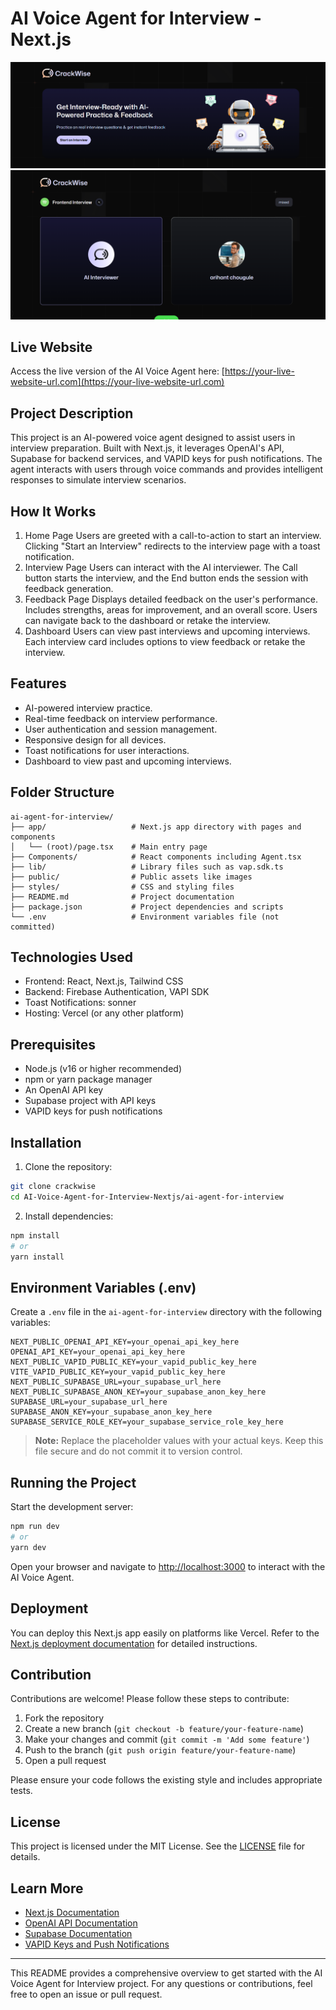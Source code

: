 # AI Voice Agent for Interview - Next.js

![AI Voice Agent Screenshot](home.png)
![AI Interview Screenshot](Interview_With_AI.png)

## Live Website

Access the live version of the AI Voice Agent here: [https://your-live-website-url.com](https://your-live-website-url.com)

## Project Description

This project is an AI-powered voice agent designed to assist users in interview preparation. Built with Next.js, it leverages OpenAI's API, Supabase for backend services, and VAPID keys for push notifications. The agent interacts with users through voice commands and provides intelligent responses to simulate interview scenarios.

## How It Works

1. Home Page
   Users are greeted with a call-to-action to start an interview.
   Clicking "Start an Interview" redirects to the interview page with a toast notification.
2. Interview Page
   Users can interact with the AI interviewer.
   The Call button starts the interview, and the End button ends the session with feedback generation.
3. Feedback Page
   Displays detailed feedback on the user's performance.
   Includes strengths, areas for improvement, and an overall score.
   Users can navigate back to the dashboard or retake the interview.
4. Dashboard
   Users can view past interviews and upcoming interviews.
   Each interview card includes options to view feedback or retake the interview.

## Features

- AI-powered interview practice.
- Real-time feedback on interview performance.
- User authentication and session management.
- Responsive design for all devices.
- Toast notifications for user interactions.
- Dashboard to view past and upcoming interviews.

## Folder Structure

```
ai-agent-for-interview/
├── app/                   # Next.js app directory with pages and components
│   └── (root)/page.tsx    # Main entry page
├── Components/            # React components including Agent.tsx
├── lib/                   # Library files such as vap.sdk.ts
├── public/                # Public assets like images
├── styles/                # CSS and styling files
├── README.md              # Project documentation
├── package.json           # Project dependencies and scripts
└── .env                   # Environment variables file (not committed)
```

## Technologies Used

- Frontend: React, Next.js, Tailwind CSS
- Backend: Firebase Authentication, VAPI SDK
- Toast Notifications: sonner
- Hosting: Vercel (or any other platform)

## Prerequisites

- Node.js (v16 or higher recommended)
- npm or yarn package manager
- An OpenAI API key
- Supabase project with API keys
- VAPID keys for push notifications

## Installation

1. Clone the repository:

```bash
git clone crackwise
cd AI-Voice-Agent-for-Interview-Nextjs/ai-agent-for-interview
```

2. Install dependencies:

```bash
npm install
# or
yarn install
```

## Environment Variables (.env)

Create a `.env` file in the `ai-agent-for-interview` directory with the following variables:

```env
NEXT_PUBLIC_OPENAI_API_KEY=your_openai_api_key_here
OPENAI_API_KEY=your_openai_api_key_here
NEXT_PUBLIC_VAPID_PUBLIC_KEY=your_vapid_public_key_here
VITE_VAPID_PUBLIC_KEY=your_vapid_public_key_here
NEXT_PUBLIC_SUPABASE_URL=your_supabase_url_here
NEXT_PUBLIC_SUPABASE_ANON_KEY=your_supabase_anon_key_here
SUPABASE_URL=your_supabase_url_here
SUPABASE_ANON_KEY=your_supabase_anon_key_here
SUPABASE_SERVICE_ROLE_KEY=your_supabase_service_role_key_here
```

> **Note:** Replace the placeholder values with your actual keys. Keep this file secure and do not commit it to version control.

## Running the Project

Start the development server:

```bash
npm run dev
# or
yarn dev
```

Open your browser and navigate to [http://localhost:3000](http://localhost:3000) to interact with the AI Voice Agent.

## Deployment

You can deploy this Next.js app easily on platforms like Vercel. Refer to the [Next.js deployment documentation](https://nextjs.org/docs/app/building-your-application/deploying) for detailed instructions.

## Contribution

Contributions are welcome! Please follow these steps to contribute:

1. Fork the repository
2. Create a new branch (`git checkout -b feature/your-feature-name`)
3. Make your changes and commit (`git commit -m 'Add some feature'`)
4. Push to the branch (`git push origin feature/your-feature-name`)
5. Open a pull request

Please ensure your code follows the existing style and includes appropriate tests.

## License

This project is licensed under the MIT License. See the [LICENSE](LICENSE) file for details.

## Learn More

- [Next.js Documentation](https://nextjs.org/docs)
- [OpenAI API Documentation](https://platform.openai.com/docs/)
- [Supabase Documentation](https://supabase.com/docs)
- [VAPID Keys and Push Notifications](https://developers.google.com/web/fundamentals/push-notifications/web-push-protocol)

---

This README provides a comprehensive overview to get started with the AI Voice Agent for Interview project. For any questions or contributions, feel free to open an issue or pull request.
